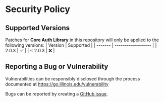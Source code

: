 # Security Policy

## Supported Versions
Patches for **Core Auth Library** in this repository will only be applied to the following versions:
| Version | Supported          |
| ------- | ------------------ |
| 2.0.3   | :white_check_mark: |
| < 2.0.3 | :x:                |

## Reporting a Bug or Vulnerability

Vulnerabilities can be responsibly disclosed through the process
 documented at https://go.illinois.edu/vulnerability

Bugs can be reported by creating a [GitHub issue](https://github.com/rokwire/core-auth-library-go/issues/new?assignees=&labels=bug&template=bug_report.md&title=%5BBUG%5D+).